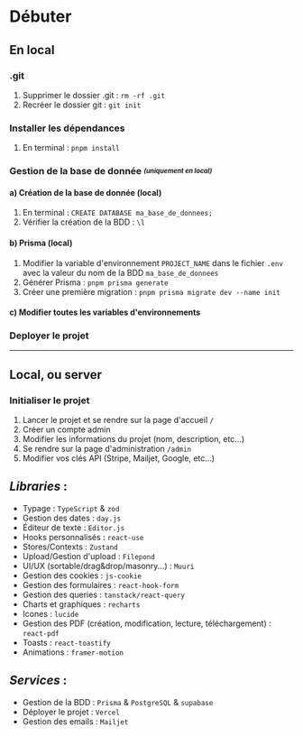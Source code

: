 # Débuter

## En local

### .git

1. Supprimer le dossier .git : `rm -rf .git`
2. Recréer le dossier git : `git init`

### Installer les dépendances

1. En terminal : `pnpm install`

### Gestion de la base de donnée <sub><sup>_(uniquement en local)_</sup></sub>

#### a) Création de la base de donnée (local)

1. En terminal : `CREATE DATABASE ma_base_de_donnees;`
2. Vérifier la création de la BDD : `\l`

#### b) Prisma (local)

1. Modifier la variable d'environnement `PROJECT_NAME` dans le fichier `.env` avec la valeur du nom de la BDD `ma_base_de_donnees`
2. Générer Prisma : `pnpm prisma generate`
3. Créer une première migration : `pnpm prisma migrate dev --name init`

#### c) Modifier toutes les variables d'environnements


### Deployer le projet

---

## Local, ou server

### Initialiser le projet

1. Lancer le projet et se rendre sur la page d'accueil `/`
2. Créer un compte admin
3. Modifier les informations du projet (nom, description, etc...)
4. Se rendre sur la page d'administration `/admin`
5. Modifier vos clés API (Stripe, Mailjet, Google, etc...)

## *Libraries* :

- Typage : `TypeScript` & `zod`
- Gestion des dates : `day.js`
- Éditeur de texte : `Editor.js`
- Hooks personnalisés : `react-use`
- Stores/Contexts : `Zustand`
- Upload/Gestion d'upload : `Filepond`
- UI/UX (sortable/drag&drop/masonry...) : `Muuri`
- Gestion des cookies : `js-cookie`
- Gestion des formulaires : `react-hook-form`
- Gestion des queries : `tanstack/react-query`
- Charts et graphiques : `recharts`
- Icones : `lucide`
- Gestion des PDF (création, modification, lecture, téléchargement) : `react-pdf`
- Toasts : `react-toastify`
- Animations : `framer-motion`

## *Services* : 

- Gestion de la BDD : `Prisma` & `PostgreSQL` & `supabase` 
- Déployer le projet : `Vercel`
- Gestion des emails : `Mailjet`


